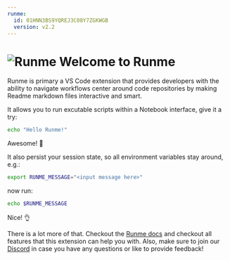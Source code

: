```yaml
---
runme:
  id: 01HNN3BS9YQREJ3C08Y7ZGKWGB
  version: v2.2
---
```


# ![Runme](https://runme.dev/runme_logo.svg "Runme") Welcome to Runme

Runme is primary a VS Code extension that provides developers with the ability to navigate workflows center around code repositories by making Readme markdown files interactive and smart.

It allows you to run excutable scripts within a Notebook interface, give it a try:

```sh {"id":"01HF7B0KJDG9R0YG2H980BAF6P","interactive":"false"}
echo "Hello Runme!"
```

Awesome! 🎉

It also persist your session state, so all environment variables stay around, e.g.:

```sh {"id":"01HF7B0KJDG9R0YG2H9A8M9B3D"}
export RUNME_MESSAGE="<input message here>"
```

now run:

```sh {"id":"01HF7B0KJDG9R0YG2H9B675FB7","interactive":"false"}
echo $RUNME_MESSAGE
```

Nice! 👌

There is a lot more of that. Checkout the [Runme docs](https://runme.dev) and checkout all features that this extension can help you with. Also, make sure to join our [Discord](https://discord.gg/BQm8zRCBUY) in case you have any questions or like to provide feedback!
